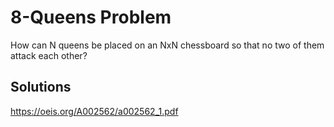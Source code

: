 # 8-Queens Problem
How can N queens be placed on an NxN chessboard so that no two of them attack each other?

## Solutions
https://oeis.org/A002562/a002562_1.pdf
